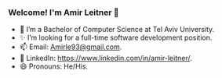 ### Welcome! I'm Amir Leitner 👋

- 🌱 I’m a Bachelor of Computer Science at Tel Aviv University.
- ✨ I’m looking for a full-time software development position.
- 📫 Email: Amirle93@gmail.com.
- 💬 LinkedIn: https://www.linkedin.com/in/amir-leitner/.
- 😄 Pronouns: He/His.

